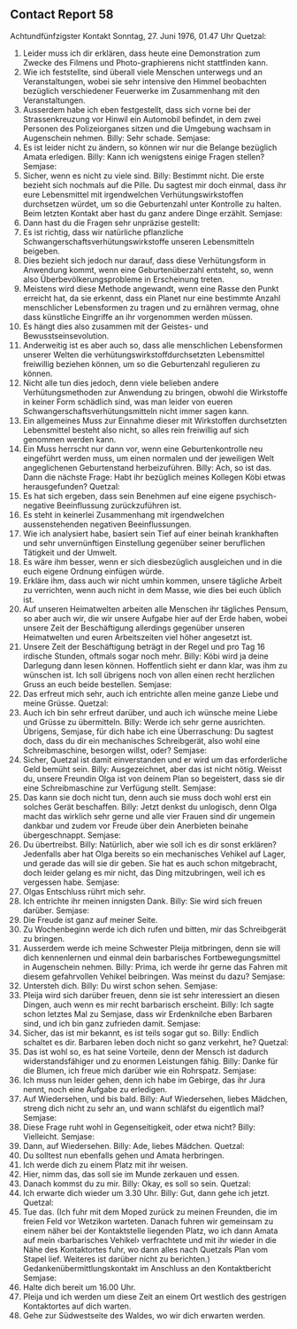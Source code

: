 ## Contact Report 58
Achtundfünfzigster Kontakt
Sonntag, 27. Juni 1976, 01.47 Uhr
Quetzal:
1. Leider muss ich dir erklären, dass heute eine Demonstration zum Zwecke des Filmens und Photo-graphierens nicht stattfinden kann.
2. Wie ich feststellte, sind überall viele Menschen unterwegs und an Veranstaltungen, wobei sie sehr intensive den Himmel beobachten bezüglich verschiedener Feuerwerke im Zusammenhang mit den Veranstaltungen.
3. Ausserdem habe ich eben festgestellt, dass sich vorne bei der Strassenkreuzung vor Hinwil ein Automobil befindet, in dem zwei Personen des Polizeiorganes sitzen und die Umgebung wachsam in Augenschein nehmen.
Billy:
Sehr schade.
Semjase:
1. Es ist leider nicht zu ändern, so können wir nur die Belange bezüglich Amata erledigen.
Billy:
Kann ich wenigstens einige Fragen stellen?
Semjase:
2. Sicher, wenn es nicht zu viele sind.
Billy:
Bestimmt nicht. Die erste bezieht sich nochmals auf die Pille. Du sagtest mir doch einmal, dass ihr eure Lebensmittel mit irgendwelchen Verhütungswirkstoffen durchsetzen würdet, um so die Geburtenzahl unter Kontrolle zu halten. Beim letzten Kontakt aber hast du ganz andere Dinge erzählt.
Semjase:
3. Dann hast du die Fragen sehr unpräzise gestellt:
4. Es ist richtig, dass wir natürliche pflanzliche Schwangerschaftsverhütungswirkstoffe unseren Lebensmitteln beigeben.
5. Dies bezieht sich jedoch nur darauf, dass diese Verhütungsform in Anwendung kommt, wenn eine Geburtenüberzahl entsteht, so, wenn also Überbevölkerungsprobleme in Erscheinung treten.
6. Meistens wird diese Methode angewandt, wenn eine Rasse den Punkt erreicht hat, da sie erkennt, dass ein Planet nur eine bestimmte Anzahl menschlicher Lebensformen zu tragen und zu ernähren vermag, ohne dass künstliche Eingriffe an ihr vorgenommen werden müssen.
7. Es hängt dies also zusammen mit der Geistes- und Bewusstseinsevolution.
8. Anderweitig ist es aber auch so, dass alle menschlichen Lebensformen unserer Welten die verhütungswirkstoffdurchsetzten Lebensmittel freiwillig beziehen können, um so die Geburtenzahl regulieren zu können.
9. Nicht alle tun dies jedoch, denn viele belieben andere Verhütungsmethoden zur Anwendung zu bringen, obwohl die Wirkstoffe in keiner Form schädlich sind, was man leider von eueren Schwangerschaftsverhütungsmitteln nicht immer sagen kann.
10. Ein allgemeines Muss zur Einnahme dieser mit Wirkstoffen durchsetzten Lebensmittel besteht also nicht, so alles rein freiwillig auf sich genommen werden kann.
11. Ein Muss herrscht nur dann vor, wenn eine Geburtenkontrolle neu eingeführt werden muss, um einen normalen und der jeweiligen Welt angeglichenen Geburtenstand herbeizuführen.
Billy:
Ach, so ist das. Dann die nächste Frage: Habt ihr bezüglich meines Kollegen Köbi etwas herausgefunden?
Quetzal:
4. Es hat sich ergeben, dass sein Benehmen auf eine eigene psychisch-negative Beeinflussung zurückzuführen ist.
5. Es steht in keinerlei Zusammenhang mit irgendwelchen aussenstehenden negativen Beeinflussungen.
6. Wie ich analysiert habe, basiert sein Tief auf einer beinah krankhaften und sehr unvernünftigen Einstellung gegenüber seiner beruflichen Tätigkeit und der Umwelt.
7. Es wäre ihm besser, wenn er sich diesbezüglich ausgleichen und in die euch eigene Ordnung einfügen würde.
8. Erkläre ihm, dass auch wir nicht umhin kommen, unsere tägliche Arbeit zu verrichten, wenn auch nicht in dem Masse, wie dies bei euch üblich ist.
9. Auf unseren Heimatwelten arbeiten alle Menschen ihr tägliches Pensum, so aber auch wir, die wir unsere Aufgabe hier auf der Erde haben, wobei unsere Zeit der Beschäftigung allerdings gegenüber unseren Heimatwelten und euren Arbeitszeiten viel höher angesetzt ist.
10. Unsere Zeit der Beschäftigung beträgt in der Regel und pro Tag 16 irdische Stunden, oftmals sogar noch mehr.
Billy:
Köbi wird ja deine Darlegung dann lesen können. Hoffentlich sieht er dann klar, was ihm zu wünschen ist. Ich soll übrigens noch von allen einen recht herzlichen Gruss an euch beide bestellen.
Semjase:
12. Das erfreut mich sehr, auch ich entrichte allen meine ganze Liebe und meine Grüsse.
Quetzal:
11. Auch ich bin sehr erfreut darüber, und auch ich wünsche meine Liebe und Grüsse zu übermitteln.
Billy:
Werde ich sehr gerne ausrichten. Übrigens, Semjase, für dich habe ich eine Überraschung: Du sagtest doch, dass du dir ein mechanisches Schreibgerät, also wohl eine Schreibmaschine, besorgen willst, oder?
Semjase:
13. Sicher, Quetzal ist damit einverstanden und er wird um das erforderliche Geld bemüht sein.
Billy:
Ausgezeichnet, aber das ist nicht nötig. Weisst du, unsere Freundin Olga ist von deinem Plan so begeistert, dass sie dir eine Schreibmaschine zur Verfügung stellt.
Semjase:
14. Das kann sie doch nicht tun, denn auch sie muss doch wohl erst ein solches Gerät beschaffen.
Billy:
Jetzt denkst du unlogisch, denn Olga macht das wirklich sehr gerne und alle vier Frauen sind dir ungemein dankbar und zudem vor Freude über dein Anerbieten beinahe übergeschnappt.
Semjase:
15. Du übertreibst.
Billy:
Natürlich, aber wie soll ich es dir sonst erklären? Jedenfalls aber hat Olga bereits so ein mechanisches Vehikel auf Lager, und gerade das will sie dir geben. Sie hat es auch schon mitgebracht, doch leider gelang es mir nicht, das Ding mitzubringen, weil ich es vergessen habe.
Semjase:
16. Olgas Entschluss rührt mich sehr.
17. Ich entrichte ihr meinen innigsten Dank.
Billy:
Sie wird sich freuen darüber.
Semjase:
18. Die Freude ist ganz auf meiner Seite.
19. Zu Wochenbeginn werde ich dich rufen und bitten, mir das Schreibgerät zu bringen.
20. Ausserdem werde ich meine Schwester Pleija mitbringen, denn sie will dich kennenlernen und einmal dein barbarisches Fortbewegungsmittel in Augenschein nehmen.
Billy:
Prima, ich werde ihr gerne das Fahren mit diesem gefahrvollen Vehikel beibringen. Was meinst du dazu?
Semjase:
21. Untersteh dich.
Billy:
Du wirst schon sehen.
Semjase:
22. Pleija wird sich darüber freuen, denn sie ist sehr interessiert an diesen Dingen, auch wenn es mir recht barbarisch erscheint.
Billy:
Ich sagte schon letztes Mal zu Semjase, dass wir Erdenknilche eben Barbaren sind, und ich bin ganz zufrieden damit.
Semjase:
23. Sicher, das ist mir bekannt, es ist teils sogar gut so.
Billy:
Endlich schaltet es dir. Barbaren leben doch nicht so ganz verkehrt, he?
Quetzal:
12. Das ist wohl so, es hat seine Vorteile, denn der Mensch ist dadurch widerstandsfähiger und zu enormen Leistungen fähig.
Billy:
Danke für die Blumen, ich freue mich darüber wie ein Rohrspatz.
Semjase:
24. Ich muss nun leider gehen, denn ich habe im Gebirge, das ihr Jura nennt, noch eine Aufgabe zu erledigen.
25. Auf Wiedersehen, und bis bald.
Billy:
Auf Wiedersehen, liebes Mädchen, streng dich nicht zu sehr an, und wann schläfst du eigentlich mal?
Semjase:
26. Diese Frage ruht wohl in Gegenseitigkeit, oder etwa nicht?
Billy:
Vielleicht.
Semjase:
27. Dann, auf Wiedersehen.
Billy:
Ade, liebes Mädchen.
Quetzal:
13. Du solltest nun ebenfalls gehen und Amata herbringen.
14. Ich werde dich zu einem Platz mit ihr weisen.
15. Hier, nimm das, das soll sie im Munde zerkauen und essen.
16. Danach kommst du zu mir.
Billy:
Okay, es soll so sein.
Quetzal:
17. Ich erwarte dich wieder um 3.30 Uhr.
Billy:
Gut, dann gehe ich jetzt.
Quetzal:
18. Tue das.
(Ich fuhr mit dem Moped zurück zu meinen Freunden, die im freien Feld vor Wetzikon warteten. Danach fuhren wir gemeinsam zu einem näher bei der Kontaktstelle liegenden Platz, wo ich dann Amata auf mein ‹barbarisches Vehikel› verfrachtete und mit ihr wieder in die Nähe des Kontaktortes fuhr, wo dann alles nach Quetzals Plan vom Stapel lief. Weiteres ist darüber nicht zu berichten.)
Gedankenübermittlungskontakt
im Anschluss an den Kontaktbericht
Semjase:
28. Halte dich bereit um 16.00 Uhr.
29. Pleija und ich werden um diese Zeit an einem Ort westlich des gestrigen Kontaktortes auf dich warten.
30. Gehe zur Südwestseite des Waldes, wo wir dich erwarten werden.